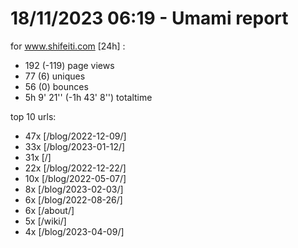 # 18/11/2023 06:19 - Umami report
for www.shifeiti.com [24h] :

 - 192 (-119) page views
 - 77 (6) uniques
 - 56 (0) bounces
 - 5h 9' 21'' (-1h 43' 8'') totaltime


top 10 urls:
 - 47x [/blog/2022-12-09/]
 - 33x [/blog/2023-01-12/]
 - 31x [/]
 - 22x [/blog/2022-12-22/]
 - 10x [/blog/2022-05-07/]
 - 8x [/blog/2023-02-03/]
 - 6x [/blog/2022-08-26/]
 - 6x [/about/]
 - 5x [/wiki/]
 - 4x [/blog/2023-04-09/]


